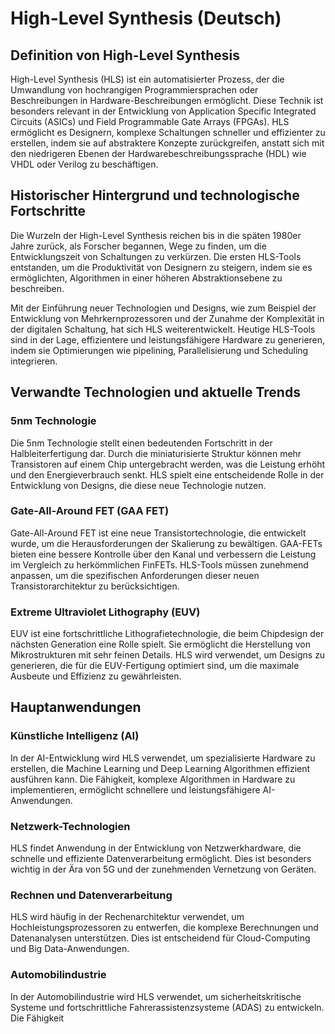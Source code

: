 # High-Level Synthesis (Deutsch)

## Definition von High-Level Synthesis

High-Level Synthesis (HLS) ist ein automatisierter Prozess, der die Umwandlung von hochrangigen Programmiersprachen oder Beschreibungen in Hardware-Beschreibungen ermöglicht. Diese Technik ist besonders relevant in der Entwicklung von Application Specific Integrated Circuits (ASICs) und Field Programmable Gate Arrays (FPGAs). HLS ermöglicht es Designern, komplexe Schaltungen schneller und effizienter zu erstellen, indem sie auf abstraktere Konzepte zurückgreifen, anstatt sich mit den niedrigeren Ebenen der Hardwarebeschreibungssprache (HDL) wie VHDL oder Verilog zu beschäftigen.

## Historischer Hintergrund und technologische Fortschritte

Die Wurzeln der High-Level Synthesis reichen bis in die späten 1980er Jahre zurück, als Forscher begannen, Wege zu finden, um die Entwicklungszeit von Schaltungen zu verkürzen. Die ersten HLS-Tools entstanden, um die Produktivität von Designern zu steigern, indem sie es ermöglichten, Algorithmen in einer höheren Abstraktionsebene zu beschreiben. 

Mit der Einführung neuer Technologien und Designs, wie zum Beispiel der Entwicklung von Mehrkernprozessoren und der Zunahme der Komplexität in der digitalen Schaltung, hat sich HLS weiterentwickelt. Heutige HLS-Tools sind in der Lage, effizientere und leistungsfähigere Hardware zu generieren, indem sie Optimierungen wie pipelining, Parallelisierung und Scheduling integrieren.

## Verwandte Technologien und aktuelle Trends

### 5nm Technologie

Die 5nm Technologie stellt einen bedeutenden Fortschritt in der Halbleiterfertigung dar. Durch die miniaturisierte Struktur können mehr Transistoren auf einem Chip untergebracht werden, was die Leistung erhöht und den Energieverbrauch senkt. HLS spielt eine entscheidende Rolle in der Entwicklung von Designs, die diese neue Technologie nutzen.

### Gate-All-Around FET (GAA FET)

Gate-All-Around FET ist eine neue Transistortechnologie, die entwickelt wurde, um die Herausforderungen der Skalierung zu bewältigen. GAA-FETs bieten eine bessere Kontrolle über den Kanal und verbessern die Leistung im Vergleich zu herkömmlichen FinFETs. HLS-Tools müssen zunehmend anpassen, um die spezifischen Anforderungen dieser neuen Transistorarchitektur zu berücksichtigen.

### Extreme Ultraviolet Lithography (EUV)

EUV ist eine fortschrittliche Lithografietechnologie, die beim Chipdesign der nächsten Generation eine Rolle spielt. Sie ermöglicht die Herstellung von Mikrostrukturen mit sehr feinen Details. HLS wird verwendet, um Designs zu generieren, die für die EUV-Fertigung optimiert sind, um die maximale Ausbeute und Effizienz zu gewährleisten.

## Hauptanwendungen

### Künstliche Intelligenz (AI)

In der AI-Entwicklung wird HLS verwendet, um spezialisierte Hardware zu erstellen, die Machine Learning und Deep Learning Algorithmen effizient ausführen kann. Die Fähigkeit, komplexe Algorithmen in Hardware zu implementieren, ermöglicht schnellere und leistungsfähigere AI-Anwendungen.

### Netzwerk-Technologien

HLS findet Anwendung in der Entwicklung von Netzwerkhardware, die schnelle und effiziente Datenverarbeitung ermöglicht. Dies ist besonders wichtig in der Ära von 5G und der zunehmenden Vernetzung von Geräten.

### Rechnen und Datenverarbeitung

HLS wird häufig in der Rechenarchitektur verwendet, um Hochleistungsprozessoren zu entwerfen, die komplexe Berechnungen und Datenanalysen unterstützen. Dies ist entscheidend für Cloud-Computing und Big Data-Anwendungen.

### Automobilindustrie

In der Automobilindustrie wird HLS verwendet, um sicherheitskritische Systeme und fortschrittliche Fahrerassistenzsysteme (ADAS) zu entwickeln. Die Fähigkeit